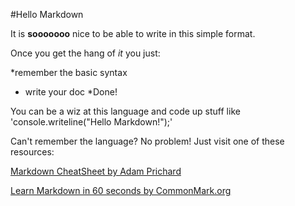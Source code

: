 #Hello Markdown

It is **sooooooo** nice to be able to write in this simple format.

Once you get the hang of *it* you just:

*remember the basic syntax
* write your doc
*Done!

You can be a wiz at this language and code up stuff like 'console.writeline("Hello Markdown!");'

Can't remember the language? No problem! Just visit one of these resources:

[Markdown CheatSheet by Adam Prichard](https://github.com/adam-p/markdown-here/wiki/Markdown-cheatsheet)

[Learn Markdown in 60 seconds by CommonMark.org](http;//commonmark.org/help/) 
